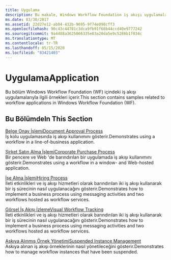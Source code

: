 ```yaml
---
title: Uygulama
description: Bu makale, Windows Workflow Foundation iş akışı uygulamaları için ayrıntılı yordamlar içeren örneklere başvurur.
ms.date: 03/30/2017
ms.assetid: 22d27e12-ab04-432b-9695-9f74e098cff3
ms.openlocfilehash: 90c43c44781c3dca9fb91f68b44ccd40e9777242
ms.sourcegitcommit: 9a4488a3625866335e83a20da5e9c5286b1f034c
ms.translationtype: MT
ms.contentlocale: tr-TR
ms.lasthandoff: 05/15/2020
ms.locfileid: "83421403"
---
```

# <a name="application"></a><span data-ttu-id="b95d5-103">Uygulama</span><span class="sxs-lookup"><span data-stu-id="b95d5-103">Application</span></span>
<span data-ttu-id="b95d5-104">Bu bölüm Windows Workflow Foundation (WF) içindeki iş akışı uygulamalarıyla ilgili örnekleri içerir.</span><span class="sxs-lookup"><span data-stu-id="b95d5-104">This section contains samples related to workflow applications in Windows Workflow Foundation (WF).</span></span>  
  
## <a name="in-this-section"></a><span data-ttu-id="b95d5-105">Bu Bölümde</span><span class="sxs-lookup"><span data-stu-id="b95d5-105">In This Section</span></span>  
 [<span data-ttu-id="b95d5-106">Belge Onay İşlemi</span><span class="sxs-lookup"><span data-stu-id="b95d5-106">Document Approval Process</span></span>](document-approval-process.md)  
 <span data-ttu-id="b95d5-107">İş kolu uygulamasında iş akışı kullanımını gösterir.</span><span class="sxs-lookup"><span data-stu-id="b95d5-107">Demonstrates using a workflow in a line-of-business application.</span></span>  
  
 [<span data-ttu-id="b95d5-108">Şirket Satın Alma İşlemi</span><span class="sxs-lookup"><span data-stu-id="b95d5-108">Corporate Purchase Process</span></span>](corporate-purchase-process.md)  
 <span data-ttu-id="b95d5-109">Bir pencere ve Web 'de barındırılan bir uygulamada iş akışı kullanımını gösterir.</span><span class="sxs-lookup"><span data-stu-id="b95d5-109">Demonstrates using a workflow in a window- and Web-hosted application.</span></span>  
  
 [<span data-ttu-id="b95d5-110">İşe Alma İşlemi</span><span class="sxs-lookup"><span data-stu-id="b95d5-110">Hiring Process</span></span>](hiring-process.md)  
 <span data-ttu-id="b95d5-111">İleti etkinlikleri ve iş akışı hizmetleri olarak barındırılan iki iş akışı kullanarak bir iş sürecinin nasıl uygulanacağını gösterir.</span><span class="sxs-lookup"><span data-stu-id="b95d5-111">Demonstrates how to implement a business process using messaging activities and two workflows hosted as workflow services.</span></span>  
  
 [<span data-ttu-id="b95d5-112">Görsel İş Akışı İzleme</span><span class="sxs-lookup"><span data-stu-id="b95d5-112">Visual Workflow Tracking</span></span>](visual-workflow-tracking.md)  
 <span data-ttu-id="b95d5-113">İleti etkinlikleri ve iş akışı hizmetleri olarak barındırılan iki iş akışı kullanarak bir iş sürecinin nasıl uygulanacağını gösterir.</span><span class="sxs-lookup"><span data-stu-id="b95d5-113">Demonstrates how to implement a business process using messaging activities and two workflows hosted as workflow services.</span></span>  
  
 [<span data-ttu-id="b95d5-114">Askıya Alınmış Örnek Yönetimi</span><span class="sxs-lookup"><span data-stu-id="b95d5-114">Suspended Instance Management</span></span>](suspended-instance-management.md)  
 <span data-ttu-id="b95d5-115">Askıya alınan iş akışı örneklerinin nasıl yönetileceğini gösterir.</span><span class="sxs-lookup"><span data-stu-id="b95d5-115">Demonstrates how to manage workflow instances that have been suspended.</span></span>

